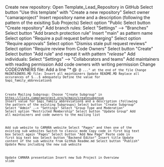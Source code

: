 Create new repository:
	Open Template_Lead_Repository in GitHub
	Select button "Use this template" with "Create a new repository"
	Select owner "camaraproject"
	Insert repository name and a description (following the pattern of the exisiting Sub Projects)
	Select option "Public
	Select button "Create repository"
Add branch rules:
	Select "Settings" --> "Branches"
	Select button "Add branch protection rule"
	Insert "main" as pattern name
	Select option "Require a pull request before merging"
	Select option "Require approvals"
	Select option "Dismiss stale pull request reviews"
	Select option "Require review from Code Owners"
	Select button "Create"
	Select button "Add rule" and repeat it with pattern "*release*"
Add individuals:
	Select "Settings" --> "Collaborators and teams"
	Add maintainers with reading permission
	Add code owners with writing permission
Change CODEOWNERS file:
	Add a line "* @<code owner> @<code owner> ..." at the end of the file
Change MAINTAINERS.MD file:
	Insert all maintainers
Update README.MD
	Replace all occurances of §...§ adequately
	Define the value for §api_family_abbreviation§

Create Mailing Subgroup:
	Choose "Create Subgroup" in https://lists.camaraproject.org/g/main/createsubgroup
	Insert value for §api_family_abbreviation§ and a description (following the pattern of the existing Subgroups)
	Select button "Create Subgroup"
	Select "Admin" --> "Settings"
	Select "Group Type and Moderation"
	Select option "Restricted Membership"
	Select button "Update Group"
	Add all maintainers and code owners to the mailing list

Add sub website to CAMARA website
	Select "Pages" and then one of the existing sub websites
	Switch to classic mode
	Copy code in first big text box
	Select again "Pages"
	Select button "Add New Page"
	Paste code in first big text box
	Select button "Backend Editor"
	Insert title
	Update content of the sub website from GitHub Readme.md
	Select button "Publish"
	Update Menu including the new sub website

Update CAMARA presentation
	Insert new Sub Project in Overview slide
